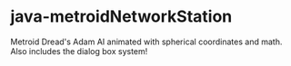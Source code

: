 # java-metroidNetworkStation
Metroid Dread's Adam AI animated with spherical coordinates and math. Also includes the dialog box system!
